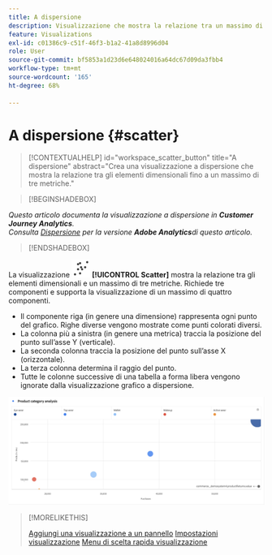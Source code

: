 ```yaml
---
title: A dispersione
description: Visualizzazione che mostra la relazione tra un massimo di tre metriche.
feature: Visualizations
exl-id: c01386c9-c51f-46f3-b1a2-41a8d8996d04
role: User
source-git-commit: bf5853a1d23d6e648024016a64dc67d09da3fbb4
workflow-type: tm+mt
source-wordcount: '165'
ht-degree: 68%

---
```


# A dispersione {#scatter}

<!-- markdownlint-disable MD034 -->

>[!CONTEXTUALHELP]
>id="workspace_scatter_button"
>title="A dispersione"
>abstract="Crea una visualizzazione a dispersione che mostra la relazione tra gli elementi dimensionali fino a un massimo di tre metriche."

<!-- markdownlint-enable MD034 -->


>[!BEGINSHADEBOX]

*Questo articolo documenta la visualizzazione a dispersione in **Customer Journey Analytics**.<br/>Consulta [Dispersione](https://experienceleague.adobe.com/en/docs/analytics/analyze/analysis-workspace/visualizations/scatterplot) per la versione **Adobe Analytics**di questo articolo.*

>[!ENDSHADEBOX]


La visualizzazione ![GraphScatter](/help/assets/icons/GraphScatter.svg) **[!UICONTROL Scatter]** mostra la relazione tra gli elementi dimensionali e un massimo di tre metriche. Richiede tre componenti e supporta la visualizzazione di un massimo di quattro componenti.

* Il componente riga (in genere una dimensione) rappresenta ogni punto del grafico. Righe diverse vengono mostrate come punti colorati diversi.
* La colonna più a sinistra (in genere una metrica) traccia la posizione del punto sull’asse Y (verticale).
* La seconda colonna traccia la posizione del punto sull’asse X (orizzontale).
* La terza colonna determina il raggio del punto.
* Tutte le colonne successive di una tabella a forma libera vengono ignorate dalla visualizzazione grafico a dispersione.

![Esempio di grafico a dispersione che mostra più elementi dimensionali ](assets/scatter.png)

>[!MORELIKETHIS]
>
>[Aggiungi una visualizzazione a un pannello](/help/analysis-workspace/visualizations/freeform-analysis-visualizations.md#add-visualizations-to-a-panel)
>[Impostazioni visualizzazione](/help/analysis-workspace/visualizations/freeform-analysis-visualizations.md#settings)
>[Menu di scelta rapida visualizzazione](/help/analysis-workspace/visualizations/freeform-analysis-visualizations.md#context-menu)
>
